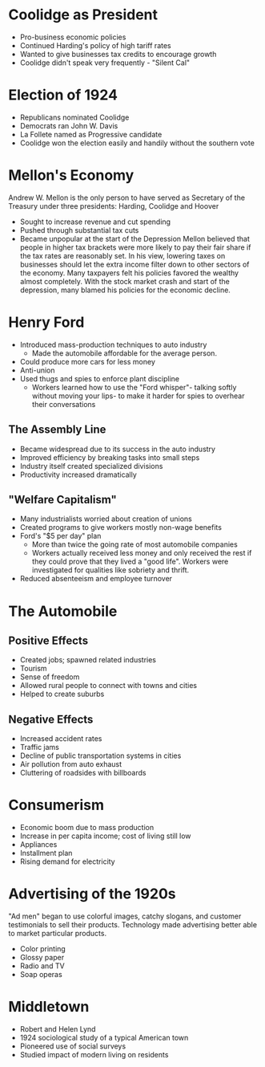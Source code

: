 # Coolidge as President
- Pro-business economic policies
- Continued Harding's policy of high tariff rates
- Wanted to give businesses tax credits to encourage growth
- Coolidge didn't speak very frequently - "Silent Cal"
# Election of 1924
- Republicans nominated Coolidge
- Democrats ran John W. Davis
- La Follete named as Progressive candidate
- Coolidge won the election easily and handily without the southern vote
# Mellon's Economy
Andrew W. Mellon is the only person to have served as Secretary of the Treasury under three presidents: Harding, Coolidge and Hoover
- Sought to increase revenue and cut spending
- Pushed through substantial tax cuts
- Became unpopular at the start of the Depression
Mellon believed that people in higher tax brackets were more likely to pay their fair share if the tax rates are reasonably set. In his view, lowering taxes on businesses should let the extra income filter down to other sectors of the economy. Many taxpayers felt his policies favored the wealthy almost completely.
With the stock market crash and start of the depression, many blamed his policies for the economic decline.
# Henry Ford
- Introduced mass-production techniques to auto industry
	- Made the automobile affordable for the average person.
- Could produce more cars for less money
- Anti-union
- Used thugs and spies to enforce plant discipline
	- Workers learned how to use the "Ford whisper"- talking softly without moving your lips- to make it harder for spies to overhear their conversations
## The Assembly Line
- Became widespread due to its success in the auto industry
- Improved efficiency by breaking tasks into small steps
- Industry itself created specialized divisions
- Productivity increased dramatically
## "Welfare Capitalism"
- Many industrialists worried about creation of unions
- Created programs to give workers mostly non-wage benefits
- Ford's "$5 per day" plan
	- More than twice the going rate of most automobile companies
	- Workers actually received less money and only received the rest if they could prove that they lived a "good life". Workers were investigated for qualities like sobriety and thrift.
- Reduced absenteeism and employee turnover
# The Automobile
## Positive Effects
- Created jobs; spawned related industries
- Tourism
- Sense of freedom
- Allowed rural people to connect with towns and cities
- Helped to create suburbs
## Negative Effects
- Increased accident rates
- Traffic jams
- Decline of public transportation systems in cities
- Air pollution from auto exhaust
- Cluttering of roadsides with billboards
# Consumerism
- Economic boom due to mass production
- Increase in per capita income; cost of living still low
- Appliances
- Installment plan
- Rising demand for electricity
# Advertising of the 1920s
"Ad men" began to use colorful images, catchy slogans, and customer testimonials to sell their products. Technology made advertising better able to market particular products.
- Color printing
- Glossy paper
- Radio and TV
- Soap operas
# Middletown
- Robert and Helen Lynd
- 1924 sociological study of a typical American town
- Pioneered use of social surveys
- Studied impact of modern living on residents


